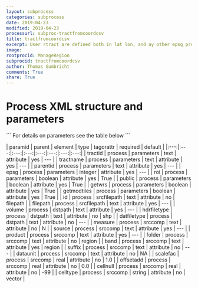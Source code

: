 ```yaml
---
layout: subprocess
categories: subprocess
date: 2019-04-23
modified: 2019-04-23
processurl: subproc-tractfromcoordcsv
title: tractfromcoordcsv
excerpt: User rtract are defined both in lat lon, and ay other epsg projection given by user
image: 
rootprocid: ManageRegion
subprocid: tractfromcoordcsv
author: Thomas Gumbricht
comments: True
share: True
---
```


<h1 class='foot-description'>Process XML structure and parameters</h1>
```
For details on parameters see the table below
<?xml version="1.0" ?>
<process>
  <!--Generated from python-->
  <userproj plotid="yourplotid" projectid="yourprojectid" siteid="yoursiteid" system="systemid" tractid="yourtractid" userid="youruserid"/>
  <period endday="DD" endmonth="MM" endyear="YYYY" seasonendday="DD" seasonendmonth="MM" seasonstartday="DD" seasonstartmonth="MM" startday="DD" startmonth="MM" startyear="YYYY" timestep="timestep"/>
  <parameters epsg="xyz" getmodtiles="True/False" getwrs="True/False" parentid="txtstring" public="True/False" roi="True/False" tractid="txtstring" tractname="txtstring"/>
  <srcfilepath filepath="txtstring" id="txtstring"/>
  <dstpath datfiletype="txtstring" hdrfiletype="txtstring" volume="txtstring"/>
  <srccomp band="txtstring" cellnull="xyz.abc" celltype="txtstring" dataunit="txtstring" folder="txtstring" measure="txtstring" offsetadd="xyz.abc" product="txtstring" scalefac="xyz.abc" source="txtstring" suffix="txtstring"/>
</process>
```

| paramid | parent | element | type | tagorattr | required | default |
|:---:|:---:|:---:|:---:|:---:|:---:|:---:|:---:|
| tractid | process | parameters | text | attribute | yes | --- |
| tractname | process | parameters | text | attribute | yes | --- |
| parentid | process | parameters | text | attribute | yes | --- |
| epsg | process | parameters | integer | attribute | yes | --- |
| roi | process | parameters | boolean | attribute | yes | True |
| public | process | parameters | boolean | attribute | yes | True |
| getwrs | process | parameters | boolean | attribute | yes | True |
| getmodtiles | process | parameters | boolean | attribute | yes | True |
| id | process | srcfilepath | text | attribute | no | filepath |
| filepath | process | srcfilepath | text | attribute | yes | --- |
| volume | process | dstpath | text | attribute | yes | --- |
| hdrfiletype | process | dstpath | text | attribute | no | shp |
| datfiletype | process | dstpath | text | attribute | no | --- |
| measure | process | srccomp | text | attribute | no | N |
| source | process | srccomp | text | attribute | yes | --- |
| product | process | srccomp | text | attribute | yes | --- |
| folder | process | srccomp | text | attribute | no | region |
| band | process | srccomp | text | attribute | yes | region |
| suffix | process | srccomp | text | attribute | no | --- |
| dataunit | process | srccomp | text | attribute | no | NA |
| scalefac | process | srccomp | real | attribute | no | 1.0 |
| offsetadd | process | srccomp | real | attribute | no | 0.0 |
| cellnull | process | srccomp | real | attribute | no | -99 |
| celltype | process | srccomp | string | attribute | no | vector |
